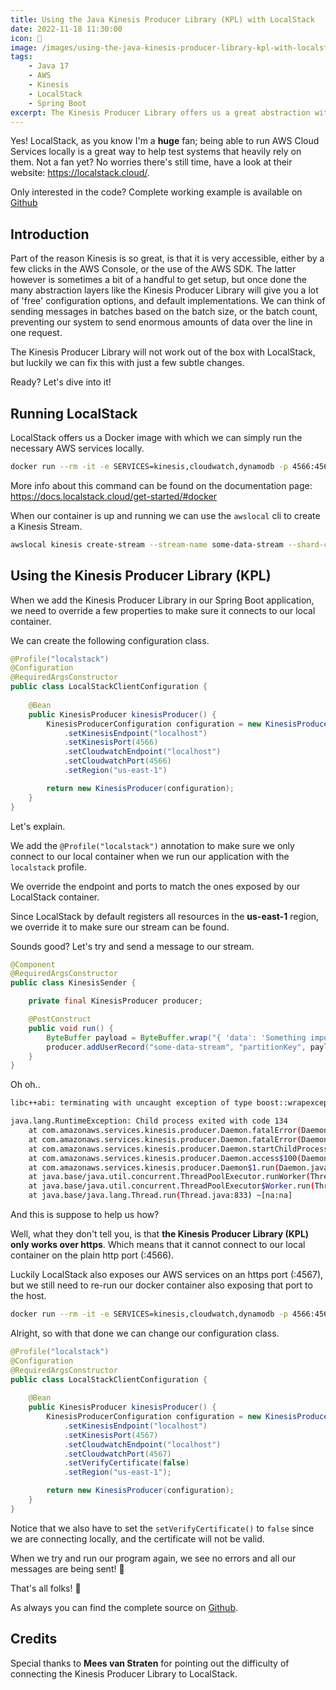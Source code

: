 ```yaml
---
title: Using the Java Kinesis Producer Library (KPL) with LocalStack
date: 2022-11-18 11:30:00
icon: 💨
image: /images/using-the-java-kinesis-producer-library-kpl-with-localstack-social.png
tags:
    - Java 17
    - AWS
    - Kinesis
    - LocalStack
    - Spring Boot
excerpt: The Kinesis Producer Library offers us a great abstraction with a lot of additional configuration options, but setting it up with LocalStack can be tricky. Let's look at how to do it right.
---
```


Yes! LocalStack, as you know I'm a **huge** fan; being able to run AWS Cloud Services locally is a great way to help test systems that heavily rely on them. Not a fan yet? No worries there's still time, have a look at their website: https://localstack.cloud/.

Only interested in the code? Complete working example is available on [Github](https://github.com/VR4J/kinesis-producer-library-localstack)

## Introduction
Part of the reason Kinesis is so great, is that it is very accessible, either by a few clicks in the AWS Console, or the use of the AWS SDK. The latter however is sometimes a bit of a handful to get setup, but once done the many abstraction layers like the Kinesis Producer Library will give you a lot of 'free' configuration options, and default implementations. We can think of sending messages in batches based on the batch size, or the batch count, preventing our system to send enormous amounts of data over the line in one request.

The Kinesis Producer Library will not work out of the box with LocalStack, but luckily we can fix this with just a few subtle changes.

Ready? Let's dive into it!

## Running LocalStack
LocalStack offers us a Docker image with which we can simply run the necessary AWS services locally.
```sh
docker run --rm -it -e SERVICES=kinesis,cloudwatch,dynamodb -p 4566:4566 -p 4510-4559:4510-4559 localstack/localstack
```

More info about this command can be found on the documentation page: 
https://docs.localstack.cloud/get-started/#docker

When our container is up and running we can use the `awslocal` cli to create a Kinesis Stream.

```sh
awslocal kinesis create-stream --stream-name some-data-stream --shard-count 2
```

## Using the Kinesis Producer Library (KPL)
When we add the Kinesis Producer Library in our Spring Boot application, we need to override a few properties to make sure it connects to our local container.

We can create the following configuration class.

```java
@Profile("localstack")
@Configuration
@RequiredArgsConstructor
public class LocalStackClientConfiguration {
    
    @Bean
    public KinesisProducer kinesisProducer() {
        KinesisProducerConfiguration configuration = new KinesisProducerConfiguration()
            .setKinesisEndpoint("localhost")
            .setKinesisPort(4566)
            .setCloudwatchEndpoint("localhost")
            .setCloudwatchPort(4566)
            .setRegion("us-east-1")

        return new KinesisProducer(configuration);
    }
}
```

Let's explain.

We add the `@Profile("localstack")` annotation to make sure we only connect to our local container when we run our application with the `localstack` profile.

We override the endpoint and ports to match the ones exposed by our LocalStack container. 

Since LocalStack by default registers all resources in the **us-east-1** region, we override it to make sure our stream can be found.

Sounds good? Let's try and send a message to our stream.

```java
@Component
@RequiredArgsConstructor
public class KinesisSender {

    private final KinesisProducer producer;

    @PostConstruct
    public void run() {
        ByteBuffer payload = ByteBuffer.wrap("{ 'data': 'Something important.' }".getBytes(StandardCharsets.UTF_8));
        producer.addUserRecord("some-data-stream", "partitionKey", payload).get();
    }
}
```

Oh oh..

```sh
libc++abi: terminating with uncaught exception of type boost::wrapexcept<boost::exception_detail::error_info_injector<boost::log::v2s_mt_posix::system_error> >: Failed to set TLS value: Invalid argument [system:22]

java.lang.RuntimeException: Child process exited with code 134
    at com.amazonaws.services.kinesis.producer.Daemon.fatalError(Daemon.java:532) ~[amazon-kinesis-producer-0.14.13.jar:na]
    at com.amazonaws.services.kinesis.producer.Daemon.fatalError(Daemon.java:508) ~[amazon-kinesis-producer-0.14.13.jar:na]
    at com.amazonaws.services.kinesis.producer.Daemon.startChildProcess(Daemon.java:486) ~[amazon-kinesis-producer-0.14.13.jar:na]
    at com.amazonaws.services.kinesis.producer.Daemon.access$100(Daemon.java:61) ~[amazon-kinesis-producer-0.14.13.jar:na]
    at com.amazonaws.services.kinesis.producer.Daemon$1.run(Daemon.java:130) ~[amazon-kinesis-producer-0.14.13.jar:na]
    at java.base/java.util.concurrent.ThreadPoolExecutor.runWorker(ThreadPoolExecutor.java:1136) ~[na:na]
    at java.base/java.util.concurrent.ThreadPoolExecutor$Worker.run(ThreadPoolExecutor.java:635) ~[na:na]
    at java.base/java.lang.Thread.run(Thread.java:833) ~[na:na]
```

And this is suppose to help us how? 

Well, what they don't tell you, is that **the Kinesis Producer Library (KPL) only works over https**. Which means that it cannot connect to our local container on the plain http port (:4566).

Luckily LocalStack also exposes our AWS services on an https port (:4567), but we still need to re-run our docker container also exposing that port to the host.

```sh
docker run --rm -it -e SERVICES=kinesis,cloudwatch,dynamodb -p 4566:4566 -p 4567:4567 -p 4510-4559:4510-4559 localstack/localstack
```

Alright, so with that done we can change our configuration class.

```java
@Profile("localstack")
@Configuration
@RequiredArgsConstructor
public class LocalStackClientConfiguration {
    
    @Bean
    public KinesisProducer kinesisProducer() {
        KinesisProducerConfiguration configuration = new KinesisProducerConfiguration()
            .setKinesisEndpoint("localhost")
            .setKinesisPort(4567)
            .setCloudwatchEndpoint("localhost")
            .setCloudwatchPort(4567)
            .setVerifyCertificate(false)
            .setRegion("us-east-1");

        return new KinesisProducer(configuration);
    }
}
```

Notice that we also have to set the `setVerifyCertificate()` to `false` since we are connecting locally, and the certificate will not be valid. 

When we try and run our program again, we see no errors and all our messages are being sent! 🎉

That's all folks! 👋 

As always you can find the complete source on [Github](https://github.com/VR4J/kinesis-producer-library-localstack).

## Credits
Special thanks to **Mees van Straten** for pointing out the difficulty of connecting the Kinesis Producer Library to LocalStack.